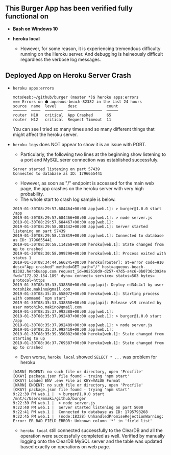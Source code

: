 ## This Burger App has been verified fully functional on
  * __Bash on Windows 10__
  * __heroku local__
    
    * However, for some reason, it is experiencing tremendous difficulty running on the Heroku server. And debugging is heineously difficult regardless the verbose log messages.

## Deployed App on Heroku Server Crash
* `heroku apps:errors`
    ```
    moto@esb:~/github/burger (master *)$ heroku apps:errors
    === Errors on ⬢ aqueous-beach-82382 in the last 24 hours
    source  name  level     desc             count
    ──────  ────  ────────  ───────────────  ─────
    router  H10   critical  App Crashed      65
    router  H12   critical  Request Timeout  11
    ```
    You can see I tried so many times and so many different things that might affect the heroku server.
* `heroku logs` does NOT appear to show it is an issue with PORT.
    * Particularly, the following two lines at the beginning show listening to a port and MySQL serer connection was established successfuly.
    ```
    Server started listening on part 57439 
    Connected to database as ID: 1796655441
    ```
    * However, as soon as "/" endpoint is accessed for the main web page, the app crashes on the heroku server with very high probability.
    * The whole start to crash log sample is below.
    ```
    2019-01-30T08:29:57.684464+00:00 app[web.1]: > burger@1.0.0 start /app
    2019-01-30T08:29:57.684466+00:00 app[web.1]: > node server.js
    2019-01-30T08:29:57.684467+00:00 app[web.1]:
    2019-01-30T08:29:58.081442+00:00 app[web.1]: Server started listening on part 57439
    2019-01-30T08:29:58.115819+00:00 app[web.1]: Connected to database as ID: 1796655441
    2019-01-30T08:30:58.114268+00:00 heroku[web.1]: State changed from up to crashed
    2019-01-30T08:30:58.099290+00:00 heroku[web.1]: Process exited with status 1
    2019-01-30T08:34:44.666245+00:00 heroku[router]: at=error code=H10 desc="App crashed" method=GET path="/" host=aqueous-beach-82382.herokuapp.com request_id=982510d9-d257-47d5-a4c6-0b0736c3924e fwd="172.92.154.189" dyno= connect= service= status=503 bytes= protocol=https
    2019-01-30T08:35:33.338850+00:00 app[api]: Deploy ed34c4c1 by user motohiko.makino@gmail.com
    2019-01-30T08:35:35.658072+00:00 heroku[web.1]: Starting process with command `npm start`
    2019-01-30T08:35:33.338850+00:00 app[api]: Release v19 created by user motohiko.makino@gmail.com
    2019-01-30T08:35:37.992388+00:00 app[web.1]:
    2019-01-30T08:35:37.992407+00:00 app[web.1]: > burger@1.0.0 start /app
    2019-01-30T08:35:37.992409+00:00 app[web.1]: > node server.js
    2019-01-30T08:35:37.992410+00:00 app[web.1]:
    2019-01-30T08:35:39.350882+00:00 heroku[web.1]: State changed from starting to up
    2019-01-30T08:36:37.769387+00:00 heroku[web.1]: State changed from up to crashed
    ```
    
    * Even worse, `heroku local` showed `SELECT * ...` was problem for heroku
    ```
    [WARN] ENOENT: no such file or directory, open 'Procfile'
    [OKAY] package.json file found - trying 'npm start'
    [OKAY] Loaded ENV .env File as KEY=VALUE Format
    [WARN] ENOENT: no such file or directory, open 'Procfile'
    [OKAY] package.json file found - trying 'npm start'
    9:22:39 PM web.1 |  > burger@1.0.0 start /mnt/c/Users/mmaki/github/burger
    9:22:39 PM web.1 |  > node server.js
    9:22:40 PM web.1 |  Server started listening on part 5000
    9:22:41 PM web.1 |  Connected to database as ID: 1795793268
    9:22:45 PM web.1 |  (node:18328) UnhandledPromiseRejectionWarning: Error: ER_BAD_FIELD_ERROR: Unknown column '*' in 'field list'
    ```
    * `heroku local` still connected successfully to the ClearDB and all the operation were successfully completed as well. Verified by manually logging onto the ClearDB MySQL server and the table was updated based exactly on operations on web page.